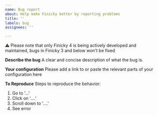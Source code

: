 ```yaml
---
name: Bug report
about: Help make Finicky better by reporting problems
title: ''
labels: bug
assignees: ''

---
```


⚠️ Please note that only Finicky 4 is being actively developed and maintained, bugs in Finicky 3 and below won't be fixed

**Describe the bug**
A clear and concise description of what the bug is.

**Your configuration**
Please add a link to or paste the relevant parts of your configuration here

**To Reproduce**
Steps to reproduce the behavior:
1. Go to '...'
2. Click on '....'
3. Scroll down to '....'
4. See error
